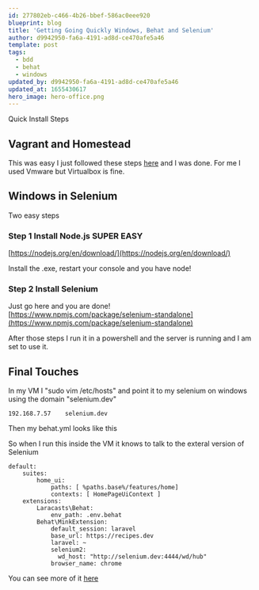 ```yaml
---
id: 277802eb-c466-4b26-bbef-586ac0eee920
blueprint: blog
title: 'Getting Going Quickly Windows, Behat and Selenium'
author: d9942950-fa6a-4191-ad8d-ce470afe5a46
template: post
tags:
  - bdd
  - behat
  - windows
updated_by: d9942950-fa6a-4191-ad8d-ce470afe5a46
updated_at: 1655430617
hero_image: hero-office.png
---
```

Quick Install Steps

## Vagrant and Homestead 

This was easy I just followed these steps [here](http://sherriflemings.blogspot.ca/2015/03/laravel-homestead-on-windows-8.html) and I was done. For me I used Vmware but Virtualbox is fine.

## Windows in Selenium

Two easy steps

### Step 1 Install Node.js SUPER EASY

[https://nodejs.org/en/download/](https://nodejs.org/en/download/)

Install the .exe, restart your console and you have node!

### Step 2 Install Selenium

Just go here and you are done!
[https://www.npmjs.com/package/selenium-standalone](https://www.npmjs.com/package/selenium-standalone)

After those steps I run it in a powershell and the server is running and I am set to use it.

## Final Touches

In my VM I "sudo vim /etc/hosts" and point it to my selenium on windows using the domain "selenium.dev"

~~~
192.168.7.57    selenium.dev
~~~

Then my behat.yml looks like this

So when I run this inside the VM it knows to talk to the exteral version of Selenium 

~~~
default:
    suites:
        home_ui:
            paths: [ %paths.base%/features/home]
            contexts: [ HomePageUiContext ]
    extensions:
        Laracasts\Behat:
            env_path: .env.behat
        Behat\MinkExtension:
            default_session: laravel
            base_url: https://recipes.dev
            laravel: ~
            selenium2:
              wd_host: "http://selenium.dev:4444/wd/hub"
            browser_name: chrome
~~~

You can see more of it [here](https://github.com/alnutile/recipes/blob/master/behat.yml)

 
